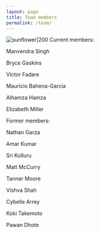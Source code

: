 ```yaml
---
layout: page
title: Team members 
permalink: /team/
---
```

![sunflower|200](/docs/assets/sunflowers.JPG)
Current members:

Manvendra Singh

Bryce Gaskins

Victor Fadare

Mauricio Bahena-Garcia

Alhamza Hamza

Elizabeth Miller

Former members:

Nathan Garza

Amar Kumar

Sri Kolluru

Matt McCurry

Tanner Moore

Vishva Shah

Cybelle Arrey

Koki Takemoto

Pawan Dhote




